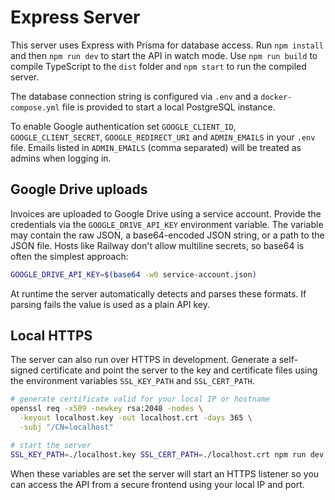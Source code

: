 # Express Server

This server uses Express with Prisma for database access. Run `npm install` and then `npm run dev` to start the API in watch mode. Use `npm run build` to compile TypeScript to the `dist` folder and `npm start` to run the compiled server.

The database connection string is configured via `.env` and a `docker-compose.yml` file is provided to start a local PostgreSQL instance.

To enable Google authentication set `GOOGLE_CLIENT_ID`, `GOOGLE_CLIENT_SECRET`, `GOOGLE_REDIRECT_URI` and `ADMIN_EMAILS` in your `.env` file. Emails listed in `ADMIN_EMAILS` (comma separated) will be treated as admins when logging in.

## Google Drive uploads

Invoices are uploaded to Google Drive using a service account. Provide the credentials via the `GOOGLE_DRIVE_API_KEY` environment variable. The variable may contain the raw JSON, a base64-encoded JSON string, or a path to the JSON file. Hosts like Railway don't allow multiline secrets, so base64 is often the simplest approach:

```bash
GOOGLE_DRIVE_API_KEY=$(base64 -w0 service-account.json)
```

At runtime the server automatically detects and parses these formats. If parsing fails the value is used as a plain API key.

## Local HTTPS

The server can also run over HTTPS in development. Generate a self-signed
certificate and point the server to the key and certificate files using the
environment variables `SSL_KEY_PATH` and `SSL_CERT_PATH`.

```bash
# generate certificate valid for your local IP or hostname
openssl req -x509 -newkey rsa:2048 -nodes \
  -keyout localhost.key -out localhost.crt -days 365 \
  -subj "/CN=localhost"

# start the server
SSL_KEY_PATH=./localhost.key SSL_CERT_PATH=./localhost.crt npm run dev
```

When these variables are set the server will start an HTTPS listener so you can
access the API from a secure frontend using your local IP and port.
